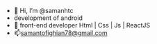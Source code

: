 - 👋 Hi, I’m @samanhtc
- development of android
- 🌱 front-end developer Html | Css | Js | ReactJS
- 📫samantofighian78@gmail.com
<!---
samanhtcs/samanhtcs is a ✨ special ✨ repository because its `README.md` (this file) appears on your GitHub profile.
You can click the Preview link to take a look at your changes.
--->

